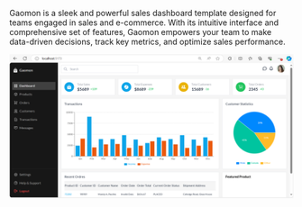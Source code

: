 Gaomon is a sleek and powerful sales dashboard template designed for teams engaged in sales and e-commerce. With its intuitive interface and comprehensive set of features, Gaomon empowers your team to make data-driven decisions, track key metrics, and optimize sales performance.

![Local Image](./src/assets/localgaomon.PNG)
